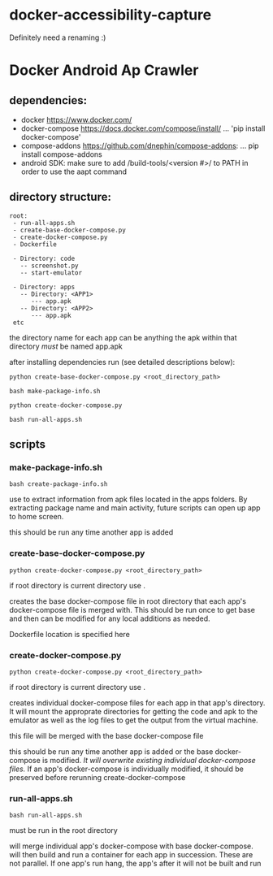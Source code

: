 
# docker-accessibility-capture
Definitely need a renaming :)

# Docker Android Ap Crawler

## dependencies:

* docker https://www.docker.com/
* docker-compose https://docs.docker.com/compose/install/
... 'pip install docker-compose'
* compose-addons https://github.com/dnephin/compose-addons:
... pip install compose-addons
* android SDK: make sure to add <android-SDK>/build-tools/<version #>/ to PATH in order to use the aapt command


## directory structure:

	root:
	 - run-all-apps.sh
	 - create-base-docker-compose.py
	 - create-docker-compose.py
	 - Dockerfile

	 - Directory: code
	   -- screenshot.py
	   -- start-emulator

	 - Directory: apps
	   -- Directory: <APP1>
	      --- app.apk
	   -- Directory: <APP2>
	      --- app.apk
	 etc

 the directory name for each app can be anything
 the apk within that directory *must* be named app.apk


after installing dependencies run  (see detailed descriptions below):

`python create-base-docker-compose.py <root_directory_path>`

`bash make-package-info.sh`

`python create-docker-compose.py`

`bash run-all-apps.sh`

## scripts
### make-package-info.sh

`bash create-package-info.sh`

use to extract information from apk files located in the apps folders. By extracting package name and main activity, future scripts can open up app to home screen. 

this should be run any time another app is added 

### create-base-docker-compose.py

`python create-docker-compose.py <root_directory_path>`

 if root directory is current directory use .

 creates the base docker-compose file in root directory that each app's docker-compose file is merged with. This should be run once to get base and then can be modified for any local additions as needed.

 Dockerfile location is specified here

### create-docker-compose.py

`python create-docker-compose.py <root_directory_path>`

if root directory is current directory use .

creates individual docker-compose files for each app in that app's directory. It will mount the approprate directories for getting the code and apk to the emulator as well as the log files to get the output from the virtual machine.

this file will be merged with the base docker-compose file

this should be run any time another app is added or the base docker-compose is modified. *It will overwrite existing individual docker-compose files.* If an app's docker-compose is individually modified, it should be preserved before rerunning create-docker-compose  

### run-all-apps.sh
`bash run-all-apps.sh`

must be run in the root directory

will merge individual app's docker-compose with base docker-compose. will then build and run a container for each app in succession. These are not parallel. If one app's run hang, the app's after it will not be built and run




